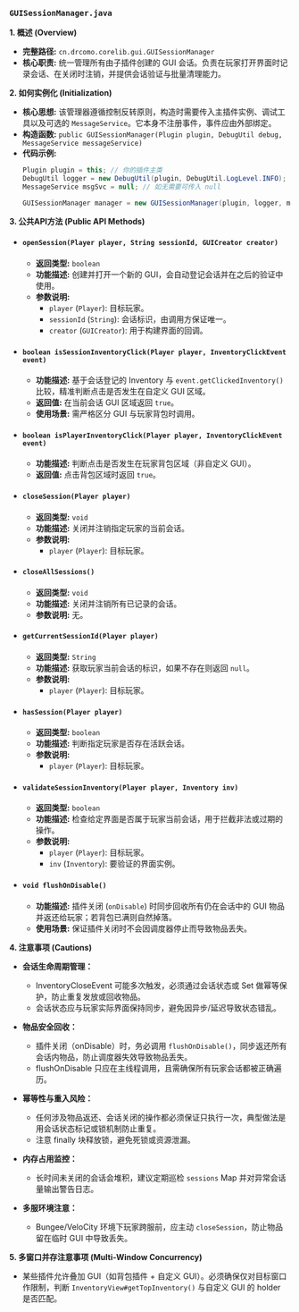 ### `GUISessionManager.java`

**1. 概述 (Overview)**

  * **完整路径:** `cn.drcomo.corelib.gui.GUISessionManager`
  * **核心职责:** 统一管理所有由子插件创建的 GUI 会话。负责在玩家打开界面时记录会话、在关闭时注销，并提供会话验证与批量清理能力。

**2. 如何实例化 (Initialization)**

  * **核心思想:** 该管理器遵循控制反转原则，构造时需要传入主插件实例、调试工具以及可选的 `MessageService`。它本身不注册事件，事件应由外部绑定。
  * **构造函数:** `public GUISessionManager(Plugin plugin, DebugUtil debug, MessageService messageService)`
  * **代码示例:**
    ```java
    Plugin plugin = this; // 你的插件主类
    DebugUtil logger = new DebugUtil(plugin, DebugUtil.LogLevel.INFO);
    MessageService msgSvc = null; // 如无需要可传入 null

    GUISessionManager manager = new GUISessionManager(plugin, logger, msgSvc);
    ```

**3. 公共API方法 (Public API Methods)**

  * #### `openSession(Player player, String sessionId, GUICreator creator)`
 
      * **返回类型:** `boolean`
      * **功能描述:** 创建并打开一个新的 GUI，会自动登记会话并在之后的验证中使用。
      * **参数说明:**
          * `player` (`Player`): 目标玩家。
          * `sessionId` (`String`): 会话标识，由调用方保证唯一。
          * `creator` (`GUICreator`): 用于构建界面的回调。

  * #### `boolean isSessionInventoryClick(Player player, InventoryClickEvent event)`

      * **功能描述:** 基于会话登记的 Inventory 与 `event.getClickedInventory()` 比较，精准判断点击是否发生在自定义 GUI 区域。
      * **返回值:** 在当前会话 GUI 区域返回 `true`。
      * **使用场景:** 需严格区分 GUI 与玩家背包时调用。

  * #### `boolean isPlayerInventoryClick(Player player, InventoryClickEvent event)`

      * **功能描述:** 判断点击是否发生在玩家背包区域（非自定义 GUI）。
      * **返回值:** 点击背包区域时返回 `true`。

  * #### `closeSession(Player player)`

      * **返回类型:** `void`
      * **功能描述:** 关闭并注销指定玩家的当前会话。
      * **参数说明:**
          * `player` (`Player`): 目标玩家。

  * #### `closeAllSessions()`

      * **返回类型:** `void`
      * **功能描述:** 关闭并注销所有已记录的会话。
      * **参数说明:** 无。

  * #### `getCurrentSessionId(Player player)`

      * **返回类型:** `String`
      * **功能描述:** 获取玩家当前会话的标识，如果不存在则返回 `null`。
      * **参数说明:**
          * `player` (`Player`): 目标玩家。

  * #### `hasSession(Player player)`

      * **返回类型:** `boolean`
      * **功能描述:** 判断指定玩家是否存在活跃会话。
      * **参数说明:**
          * `player` (`Player`): 目标玩家。

  * #### `validateSessionInventory(Player player, Inventory inv)`

      * **返回类型:** `boolean`
      * **功能描述:** 检查给定界面是否属于玩家当前会话，用于拦截非法或过期的操作。
      * **参数说明:**
          * `player` (`Player`): 目标玩家。
          * `inv` (`Inventory`): 要验证的界面实例。

  * #### `void flushOnDisable()`

      * **功能描述:** 插件关闭 (`onDisable`) 时同步回收所有仍在会话中的 GUI 物品并返还给玩家；若背包已满则自然掉落。
      * **使用场景:** 保证插件关闭时不会因调度器停止而导致物品丢失。

**4. 注意事项 (Cautions)**

  * **会话生命周期管理：**
    - InventoryCloseEvent 可能多次触发，必须通过会话状态或 Set<UUID> 做幂等保护，防止重复发放或回收物品。
    - 会话状态应与玩家实际界面保持同步，避免因异步/延迟导致状态错乱。

  * **物品安全回收：**
    - 插件关闭（onDisable）时，务必调用 `flushOnDisable()`，同步返还所有会话内物品，防止调度器失效导致物品丢失。
    - flushOnDisable 只应在主线程调用，且需确保所有玩家会话都被正确遍历。

  * **幂等性与重入风险：**
    - 任何涉及物品返还、会话关闭的操作都必须保证只执行一次，典型做法是用会话状态标记或锁机制防止重复。
    - 注意 finally 块释放锁，避免死锁或资源泄漏。

  * **内存占用监控：**
    - 长时间未关闭的会话会堆积，建议定期巡检 `sessions` Map 并对异常会话量输出警告日志。

  * **多服环境注意：**
    - Bungee/VeloCity 环境下玩家跨服前，应主动 `closeSession`，防止物品留在临时 GUI 中导致丢失。

**5. 多窗口并存注意事项 (Multi-Window Concurrency)**

- 某些插件允许叠加 GUI（如背包插件 + 自定义 GUI）。必须确保仅对目标窗口作限制，判断 `InventoryView#getTopInventory()` 与自定义 GUI 的 holder 是否匹配。
